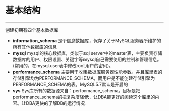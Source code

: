 # 基本结构
--------

创建初期有四个基本数据库
+ __information_schema__ 是个信息数据库，保存了关于MySQL服务器所维护的所有其他数据库的信息
+ __mysql__ mysql的核心数据库，类似于sql server中的master表，主要负责存储数据库的用户、权限设置、关键字等mysql自己需要使用的控制和管理信息。(常用的，在mysql.user表中修改root用户的密码)。
+ __performance_schema__ 主要用于收集数据库服务器性能参数。并且库里表的存储引擎均为PERFORMANCE_SCHEMA，而用户是不能创建存储引擎为PERFORMANCE_SCHEMA的表。MySQL5.7默认是开启的
+ __sys__ Sys库所有的数据源来自：performance_schema。目标是把performance_schema的把复杂度降低，让DBA能更好的阅读这个库里的内容。让DBA更快的了解DB的运行情况
